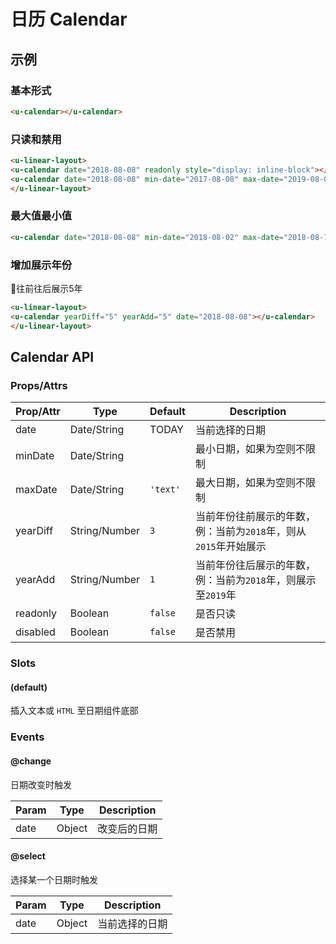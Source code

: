 # 日历 Calendar

## 示例
### 基本形式

``` html
<u-calendar></u-calendar>
```

### 只读和禁用
``` html
<u-linear-layout>
<u-calendar date="2018-08-08" readonly style="display: inline-block"></u-calendar>
<u-calendar date="2018-08-08" min-date="2017-08-08" max-date="2019-08-08" disabled style="display: inline-block"></u-calendar>
</u-linear-layout>
```

### 最大值最小值
``` html
<u-calendar date="2018-08-08" min-date="2018-08-02" max-date="2018-08-18"></u-calendar>
```

### 增加展示年份

往前往后展示5年

``` html
<u-linear-layout>
<u-calendar yearDiff="5" yearAdd="5" date="2018-08-08"></u-calendar>
</u-linear-layout>
```

## Calendar API
### Props/Attrs

| Prop/Attr | Type | Default | Description |
| --------- | ---- | ------- | ----------- |
| date | Date/String | TODAY | 当前选择的日期 |
| minDate | Date/String | | 最小日期，如果为空则不限制 |
| maxDate | Date/String | `'text'` | 最大日期，如果为空则不限制 |
| yearDiff | String/Number | `3` | 当前年份往前展示的年数，例：当前为`2018`年，则从`2015`年开始展示 |
| yearAdd | String/Number | `1` | 当前年份往后展示的年数，例：当前为`2018`年，则展示至`2019`年 |
| readonly | Boolean | `false` | 是否只读 |
| disabled | Boolean | `false` | 是否禁用 |

### Slots

#### (default)

插入文本或 `HTML` 至日期组件底部

### Events

#### @change

日期改变时触发

| Param | Type | Description |
| ----- | ---- | ----------- |
| date | Object | 改变后的日期 |

#### @select

选择某一个日期时触发

| Param | Type | Description |
| ----- | ---- | ----------- |
| date | Object | 当前选择的日期 |